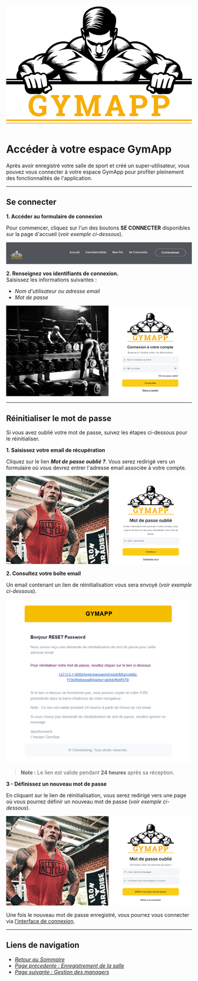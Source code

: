 ![GymApp Logo](/images/logo_md.png "GymApp Logo")

# Accéder à votre espace GymApp

Après avoir enregistré votre salle de sport et créé un super-utilisateur, vous pouvez vous connecter à votre espace GymApp pour profiter pleinement des fonctionnalités de l'application.



---

## Se connecter
**1. Accéder au formulaire de connexion**

Pour commencer, cliquez sur l'un des boutons **SE CONNECTER** disponibles sur la page d'accueil (_voir exemple ci-dessous_).

![Get-started](/images/screenshots/register/get-started.png "Get-started button")

**2. Renseignez vos identifiants de connexion.**  
Saisissez les informations suivantes :  
- _Nom d'utilisateur ou adresse email_  
- _Mot de passe_

![Login Form](/images/screenshots/login/login.png "Login Form")

---

##  Réinitialiser le mot de passe

Si vous avez oublié votre mot de passe, suivez les étapes ci-dessous pour le réinitialiser.

**1. Saisissez votre email de récupération**

Cliquez sur le lien **_Mot de passe oublié ?_**. Vous serez redirigé vers un formulaire où vous devrez entrer l'adresse email associée à votre compte.

![Email Validation](/images/screenshots/login/email-validation.png "Email Validation")

**2. Consultez votre boîte email**

Un email contenant un lien de réinitialisation vous sera envoyé (_voir exemple ci-dessous_).

![Password mail](/images/screenshots/login/pwd-mail.png "Password mail")

> **Note :** Le lien est valide pendant **24 heures** après sa réception.

**3 - Définissez un nouveau mot de passe**

En cliquant sur le lien de réinitialisation, vous serez redirigé vers une page où vous pourrez définir un nouveau mot de passe (_voir exemple ci-dessous_).

![Reset Form](/images/screenshots/login/reset.png "Reset Form")

Une fois le nouveau mot de passe enregistré, vous pourrez vous connecter via [l'interface de connexion](#se-connecter).

---

## **Liens de navigation**

- [_Retour au Sommaire_](table.md)  
- [_Page précedente : Enregistrement de la salle_](register.md)   
- [_Page suivante : Gestion des managers_](manager.md)  
